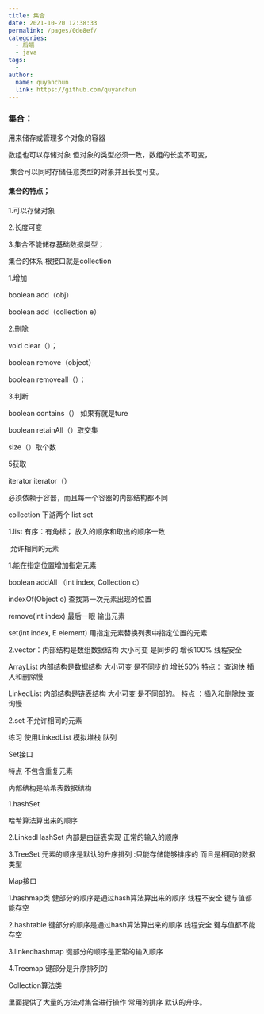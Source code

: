 ```yaml
---
title: 集合
date: 2021-10-20 12:38:33
permalink: /pages/0de8ef/
categories:
  - 后端
  - java
tags:
  - 
author:
  name: quyanchun
  link: https://github.com/quyanchun
---
```


### 集合：

用来储存或管理多个对象的容器  

数组也可以存储对象 但对象的类型必须一致，数组的长度不可变， 

​        集合可以同时存储任意类型的对象并且长度可变。

#### 集合的特点；

1.可以存储对象

2.长度可变

3.集合不能储存基础数据类型；

集合的体系 根接口就是collection

1.增加

boolean add（obj）

boolean add（collection e）

2.删除

void clear（）；

boolean remove（object）

boolean removeall（）；

3.判断

boolean contains（） 如果有就是ture

boolean retainAll（）取交集

size（）取个数

5获取

iterator iterator（）

必须依赖于容器，而且每一个容器的内部结构都不同

collection 下游两个 list set

1.list 有序：有角标； 放入的顺序和取出的顺序一致

​    允许相同的元素

 1.能在指定位置增加指定元素

  boolean addAll （int index, Collection c）

  indexOf(Object o) 查找第一次元素出现的位置

  remove(int index)  最后一眼 输出元素

  set(int index, E element) 用指定元素替换列表中指定位置的元素

2.vector：内部结构是数组数据结构 大小可变 是同步的 增长100%       线程安全

ArrayList 内部结构是数据结构 大小可变 是不同步的 增长50%  特点： 查询快 插入和删除慢

LinkedList 内部结构是链表结构 大小可变 是不同部的。  特点 ：插入和删除快 查询慢

2.set 不允许相同的元素

练习 使用LinkedList 模拟堆栈 队列

Set接口

 特点 不包含重复元素

   内部结构是哈希表数据结构

 1.hashSet 

 哈希算法算出来的顺序

 2.LinkedHashSet 内部是由链表实现 正常的输入的顺序

 3.TreeSet 元素的顺序是默认的升序排列 :只能存储能够排序的 而且是相同的数据类型

  Map接口

 1.hashmap类 健部分的顺序是通过hash算法算出来的顺序 线程不安全  键与值都能存空

 2.hashtable  键部分的顺序是通过hash算法算出来的顺序 线程安全  键与值都不能存空

 3.linkedhashmap 键部分的顺序是正常的输入顺序 

 4.Treemap    键部分是升序排列的

 Collection算法类

 里面提供了大量的方法对集合进行操作 常用的排序 默认的升序。
